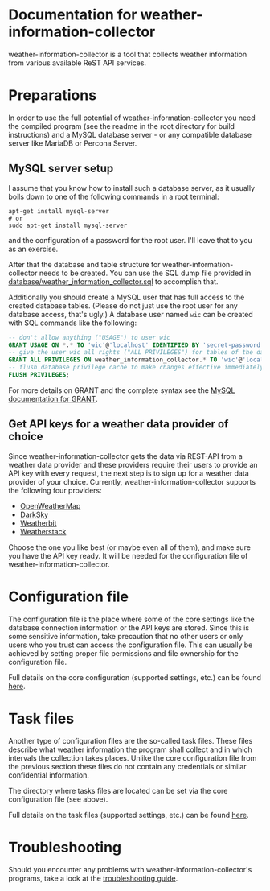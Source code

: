 # Documentation for weather-information-collector

weather-information-collector is a tool that collects weather information from
various available ReST API services.

# Preparations

In order to use the full potential of weather-information-collector you need
the compiled program (see the readme in the root directory for build
instructions) and a MySQL database server - or any compatible database server
like MariaDB or Percona Server.

## MySQL server setup

I assume that you know how to install such a database server, as it usually
boils down to one of the following commands in a root terminal:

    apt-get install mysql-server
    # or
    sudo apt-get install mysql-server

and the configuration of a password for the root user. I'll leave that to you
as an exercise.

After that the database and table structure for weather-information-collector
needs to be created. You can use the SQL dump file provided in
[database/weather_information_collector.sql](../database/weather_information_collector.sql)
to accomplish that.

Additionally you should create a MySQL user that has full access to the created
database tables. (Please do not just use the root user for any database access,
that's ugly.) A database user named `wic` can be created with SQL commands like
the following:

```sql
-- don't allow anything ("USAGE") to user wic
GRANT USAGE ON *.* TO 'wic'@'localhost' IDENTIFIED BY 'secret-password';
-- give the user wic all rights ("ALL PRIVILEGES") for tables of the database weather_information_collector
GRANT ALL PRIVILEGES ON weather_information_collector.* TO 'wic'@'localhost' IDENTIFIED BY 'secret-password';
-- flush database privilege cache to make changes effective immediately
FLUSH PRIVILEGES;
```

For more details on GRANT and the complete syntax see the
[MySQL documentation for GRANT](https://dev.mysql.com/doc/refman/5.7/en/grant.html).

## Get API keys for a weather data provider of choice

Since weather-information-collector gets the data via REST-API from a weather
data provider and these providers require their users to provide an API key
with every request, the next step is to sign up for a weather data provider of
your choice. Currently, weather-information-collector supports the following
four providers:

* [OpenWeatherMap](https://openweathermap.org/)
* [DarkSky](https://darksky.net/)
* [Weatherbit](https://www.weatherbit.io/)
* [Weatherstack](https://weatherstack.com/)

Choose the one you like best (or maybe even all of them), and make sure you
have the API key ready. It will be needed for the configuration file of
weather-information-collector.

# Configuration file

The configuration file is the place where some of the core settings like the
database connection information or the API keys are stored. Since this is some
sensitive information, take precaution that no other users or only users who
you trust can access the configuration file. This can usually be achieved by
setting proper file permissions and file ownership for the configuration file.

Full details on the core configuration (supported settings, etc.) can be found
[here](configuration-core.md).

# Task files

Another type of configuration files are the so-called task files. These files
describe what weather information the program shall collect and in which
intervals the collection takes places. Unlike the core configuration file from
the previous section these files do not contain any credentials or similar
confidential information.

The directory where tasks files are located can be set via the core
configuration file (see above).

Full details on the task files (supported settings, etc.) can be found
[here](task-files.md).

# Troubleshooting

Should you encounter any problems with weather-information-collector's programs,
take a look at the [troubleshooting guide](troubleshooting.md).
